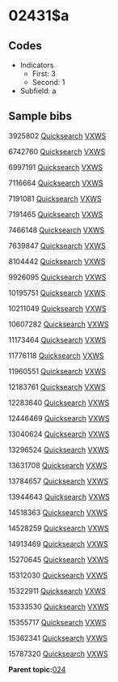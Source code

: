 # 02431$a

## Codes

-   Indicators
    -   First: 3
    -   Second: 1
-   Subfield: a

## Sample bibs

3925802 [Quicksearch](https://search.library.yale.edu/catalog/3925802) [VXWS](http://prodorbis.library.yale.edu:7014/vxws/GetHoldingsService?bibId=3925802)

6742760 [Quicksearch](https://search.library.yale.edu/catalog/6742760) [VXWS](http://prodorbis.library.yale.edu:7014/vxws/GetHoldingsService?bibId=6742760)

6997191 [Quicksearch](https://search.library.yale.edu/catalog/6997191) [VXWS](http://prodorbis.library.yale.edu:7014/vxws/GetHoldingsService?bibId=6997191)

7116664 [Quicksearch](https://search.library.yale.edu/catalog/7116664) [VXWS](http://prodorbis.library.yale.edu:7014/vxws/GetHoldingsService?bibId=7116664)

7191081 [Quicksearch](https://search.library.yale.edu/catalog/7191081) [VXWS](http://prodorbis.library.yale.edu:7014/vxws/GetHoldingsService?bibId=7191081)

7191465 [Quicksearch](https://search.library.yale.edu/catalog/7191465) [VXWS](http://prodorbis.library.yale.edu:7014/vxws/GetHoldingsService?bibId=7191465)

7466148 [Quicksearch](https://search.library.yale.edu/catalog/7466148) [VXWS](http://prodorbis.library.yale.edu:7014/vxws/GetHoldingsService?bibId=7466148)

7639847 [Quicksearch](https://search.library.yale.edu/catalog/7639847) [VXWS](http://prodorbis.library.yale.edu:7014/vxws/GetHoldingsService?bibId=7639847)

8104442 [Quicksearch](https://search.library.yale.edu/catalog/8104442) [VXWS](http://prodorbis.library.yale.edu:7014/vxws/GetHoldingsService?bibId=8104442)

9926095 [Quicksearch](https://search.library.yale.edu/catalog/9926095) [VXWS](http://prodorbis.library.yale.edu:7014/vxws/GetHoldingsService?bibId=9926095)

10195751 [Quicksearch](https://search.library.yale.edu/catalog/10195751) [VXWS](http://prodorbis.library.yale.edu:7014/vxws/GetHoldingsService?bibId=10195751)

10211049 [Quicksearch](https://search.library.yale.edu/catalog/10211049) [VXWS](http://prodorbis.library.yale.edu:7014/vxws/GetHoldingsService?bibId=10211049)

10607282 [Quicksearch](https://search.library.yale.edu/catalog/10607282) [VXWS](http://prodorbis.library.yale.edu:7014/vxws/GetHoldingsService?bibId=10607282)

11173464 [Quicksearch](https://search.library.yale.edu/catalog/11173464) [VXWS](http://prodorbis.library.yale.edu:7014/vxws/GetHoldingsService?bibId=11173464)

11776118 [Quicksearch](https://search.library.yale.edu/catalog/11776118) [VXWS](http://prodorbis.library.yale.edu:7014/vxws/GetHoldingsService?bibId=11776118)

11960551 [Quicksearch](https://search.library.yale.edu/catalog/11960551) [VXWS](http://prodorbis.library.yale.edu:7014/vxws/GetHoldingsService?bibId=11960551)

12183761 [Quicksearch](https://search.library.yale.edu/catalog/12183761) [VXWS](http://prodorbis.library.yale.edu:7014/vxws/GetHoldingsService?bibId=12183761)

12283640 [Quicksearch](https://search.library.yale.edu/catalog/12283640) [VXWS](http://prodorbis.library.yale.edu:7014/vxws/GetHoldingsService?bibId=12283640)

12446469 [Quicksearch](https://search.library.yale.edu/catalog/12446469) [VXWS](http://prodorbis.library.yale.edu:7014/vxws/GetHoldingsService?bibId=12446469)

13040624 [Quicksearch](https://search.library.yale.edu/catalog/13040624) [VXWS](http://prodorbis.library.yale.edu:7014/vxws/GetHoldingsService?bibId=13040624)

13296524 [Quicksearch](https://search.library.yale.edu/catalog/13296524) [VXWS](http://prodorbis.library.yale.edu:7014/vxws/GetHoldingsService?bibId=13296524)

13631708 [Quicksearch](https://search.library.yale.edu/catalog/13631708) [VXWS](http://prodorbis.library.yale.edu:7014/vxws/GetHoldingsService?bibId=13631708)

13784657 [Quicksearch](https://search.library.yale.edu/catalog/13784657) [VXWS](http://prodorbis.library.yale.edu:7014/vxws/GetHoldingsService?bibId=13784657)

13944643 [Quicksearch](https://search.library.yale.edu/catalog/13944643) [VXWS](http://prodorbis.library.yale.edu:7014/vxws/GetHoldingsService?bibId=13944643)

14518363 [Quicksearch](https://search.library.yale.edu/catalog/14518363) [VXWS](http://prodorbis.library.yale.edu:7014/vxws/GetHoldingsService?bibId=14518363)

14528259 [Quicksearch](https://search.library.yale.edu/catalog/14528259) [VXWS](http://prodorbis.library.yale.edu:7014/vxws/GetHoldingsService?bibId=14528259)

14913469 [Quicksearch](https://search.library.yale.edu/catalog/14913469) [VXWS](http://prodorbis.library.yale.edu:7014/vxws/GetHoldingsService?bibId=14913469)

15270645 [Quicksearch](https://search.library.yale.edu/catalog/15270645) [VXWS](http://prodorbis.library.yale.edu:7014/vxws/GetHoldingsService?bibId=15270645)

15312030 [Quicksearch](https://search.library.yale.edu/catalog/15312030) [VXWS](http://prodorbis.library.yale.edu:7014/vxws/GetHoldingsService?bibId=15312030)

15322911 [Quicksearch](https://search.library.yale.edu/catalog/15322911) [VXWS](http://prodorbis.library.yale.edu:7014/vxws/GetHoldingsService?bibId=15322911)

15333530 [Quicksearch](https://search.library.yale.edu/catalog/15333530) [VXWS](http://prodorbis.library.yale.edu:7014/vxws/GetHoldingsService?bibId=15333530)

15355717 [Quicksearch](https://search.library.yale.edu/catalog/15355717) [VXWS](http://prodorbis.library.yale.edu:7014/vxws/GetHoldingsService?bibId=15355717)

15362341 [Quicksearch](https://search.library.yale.edu/catalog/15362341) [VXWS](http://prodorbis.library.yale.edu:7014/vxws/GetHoldingsService?bibId=15362341)

15787320 [Quicksearch](https://search.library.yale.edu/catalog/15787320) [VXWS](http://prodorbis.library.yale.edu:7014/vxws/GetHoldingsService?bibId=15787320)

**Parent topic:**[024](../../tags/024/024.md)

